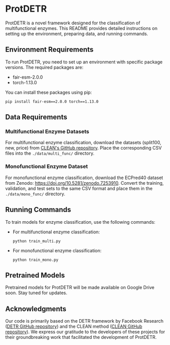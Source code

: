 # ProtDETR

ProtDETR is a novel framework designed for the classification of multifunctional enzymes. This README provides detailed instructions on setting up the environment, preparing data, and running commands.

## Environment Requirements

To run ProtDETR, you need to set up an environment with specific package versions. The required packages are:

- fair-esm-2.0.0
- torch-1.13.0

You can install these packages using pip:

    pip install fair-esm==2.0.0 torch==1.13.0

## Data Requirements

### Multifunctional Enzyme Datasets

For multifunctional enzyme classification, download the datasets (split100, new, price) from [CLEAN's GitHub repository](https://github.com/tttianhao/CLEAN). Place the corresponding CSV files into the `./data/multi_func/` directory.

### Monofunctional Enzyme Dataset

For monofunctional enzyme classification, download the ECPred40 dataset from Zenodo: <https://doi.org/10.5281/zenodo.7253910>. Convert the training, validation, and test sets to the same CSV format and place them in the `./data/mono_func/` directory.

## Running Commands

To train models for enzyme classification, use the following commands:

- For multifunctional enzyme classification:

      python train_multi.py

- For monofunctional enzyme classification:

      python train_mono.py

## Pretrained Models

Pretrained models for ProtDETR will be made available on Google Drive soon. Stay tuned for updates.

## Acknowledgments

Our code is primarily based on the DETR framework by Facebook Research ([DETR GitHub repository](https://github.com/facebookresearch/detr)) and the CLEAN method ([CLEAN GitHub repository](https://github.com/tttianhao/CLEAN)). We express our gratitude to the developers of these projects for their groundbreaking work that facilitated the development of ProtDETR.